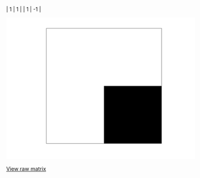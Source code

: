| 1 | 1 |
| 1 | -1 |

<img src="2.png" class="img-responsive" alt="">

[View raw matrix](order2.txt)
